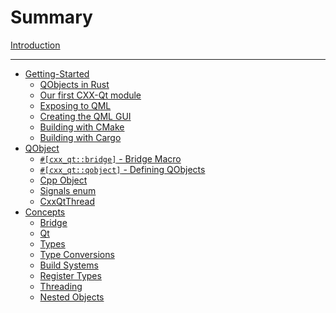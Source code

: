 <!--
SPDX-FileCopyrightText: 2021 Klarälvdalens Datakonsult AB, a KDAB Group company <info@kdab.com>
SPDX-FileContributor: Andrew Hayzen <andrew.hayzen@kdab.com>

SPDX-License-Identifier: MIT OR Apache-2.0
-->

# Summary

[Introduction](./index.md)

---

- [Getting-Started](./getting-started/index.md)
    - [QObjects in Rust](./getting-started/1-qobjects-in-rust.md)
    - [Our first CXX-Qt module](./getting-started/2-our-first-cxx-qt-module.md)
    - [Exposing to QML](./getting-started/3-exposing-to-qml.md)
    - [Creating the QML GUI](./getting-started/4-qml-gui.md)
    - [Building with CMake](./getting-started/5-cmake-integration.md)
    - [Building with Cargo](./getting-started/6-cargo-executable.md)
- [QObject](./qobject/index.md)
    - [`#[cxx_qt::bridge]` - Bridge Macro](./qobject/bridge-macro.md)
    - [`#[cxx_qt::qobject]` - Defining QObjects](./qobject/qobject_struct.md)
    - [Cpp Object](./qobject/cpp_object.md)
    - [Signals enum](./qobject/signals_enum.md)
    - [CxxQtThread](./qobject/cxxqtthread.md)
- [Concepts](./concepts/index.md)
    - [Bridge](./concepts/bridge.md)
    - [Qt](./concepts/qt.md)
    - [Types](./concepts/types.md)
    - [Type Conversions](./concepts/type-conversions.md)
    - [Build Systems](./concepts/build_systems.md)
    - [Register Types](./concepts/register_types.md)
    - [Threading](./concepts/threading.md)
    - [Nested Objects](./concepts/nested_objects.md)
